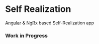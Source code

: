 # Self Realization

[Angular](https://github.com/angular/angular) & [NgRx](https://github.com/ngrx/platform) based Self-Realization app

### Work in Progress
